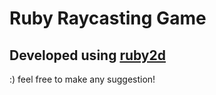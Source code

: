 # Ruby Raycasting Game

## Developed using [ruby2d](https://www.ruby2d.com/)


:) feel free to make any suggestion!
